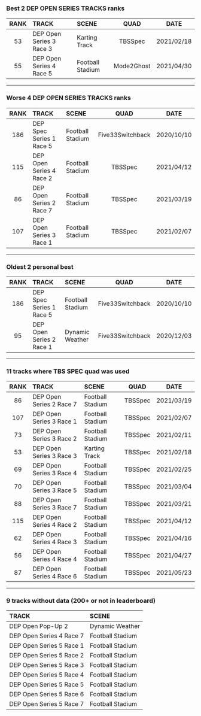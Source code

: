 ### Best 2 DEP OPEN SERIES TRACKS ranks
|RANK|TRACK|SCENE|QUAD|DATE|
|:---:|:---|:---|:---:|:---:|
|53|DEP Open Series 3 Race 3|Karting Track|TBSSpec|2021/02/18|
|55|DEP Open Series 4 Race 5|Football Stadium|Mode2Ghost|2021/04/30|
---
### Worse 4 DEP OPEN SERIES TRACKS ranks
|RANK|TRACK|SCENE|QUAD|DATE|
|:---:|:---|:---|:---:|:---:|
|186|DEP Spec Series 1 Race 5|Football Stadium|Five33Switchback|2020/10/10|
|115|DEP Open Series 4 Race 2|Football Stadium|TBSSpec|2021/04/12|
|86|DEP Open Series 2 Race 7|Football Stadium|TBSSpec|2021/03/19|
|107|DEP Open Series 3 Race 1|Football Stadium|TBSSpec|2021/02/07|
---
### Oldest 2 personal best
|RANK|TRACK|SCENE|QUAD|DATE|
|:---:|:---|:---|:---:|:---:|
|186|DEP Spec Series 1 Race 5|Football Stadium|Five33Switchback|2020/10/10|
|95|DEP Open Series 2 Race 1|Dynamic Weather|Five33Switchback|2020/12/03|
---
### 11 tracks where TBS SPEC quad was used
|RANK|TRACK|SCENE|QUAD|DATE|
|:---:|:---|:---|:---:|:---:|
|86|DEP Open Series 2 Race 7|Football Stadium|TBSSpec|2021/03/19|
|107|DEP Open Series 3 Race 1|Football Stadium|TBSSpec|2021/02/07|
|73|DEP Open Series 3 Race 2|Football Stadium|TBSSpec|2021/02/11|
|53|DEP Open Series 3 Race 3|Karting Track|TBSSpec|2021/02/18|
|69|DEP Open Series 3 Race 4|Football Stadium|TBSSpec|2021/02/25|
|70|DEP Open Series 3 Race 5|Football Stadium|TBSSpec|2021/03/04|
|88|DEP Open Series 3 Race 7|Football Stadium|TBSSpec|2021/03/21|
|115|DEP Open Series 4 Race 2|Football Stadium|TBSSpec|2021/04/12|
|62|DEP Open Series 4 Race 3|Football Stadium|TBSSpec|2021/04/16|
|56|DEP Open Series 4 Race 4|Football Stadium|TBSSpec|2021/04/27|
|87|DEP Open Series 4 Race 6|Football Stadium|TBSSpec|2021/05/23|
---
### 9 tracks without data (200+ or not in leaderboard)
|TRACK|SCENE|
|:---|:---|
|DEP Open Pop-Up 2|Dynamic Weather|
|DEP Open Series 4 Race 7|Football Stadium|
|DEP Open Series 5 Race 1|Football Stadium|
|DEP Open Series 5 Race 2|Football Stadium|
|DEP Open Series 5 Race 3|Football Stadium|
|DEP Open Series 5 Race 4|Football Stadium|
|DEP Open Series 5 Race 5|Football Stadium|
|DEP Open Series 5 Race 6|Football Stadium|
|DEP Open Series 5 Race 7|Football Stadium|
